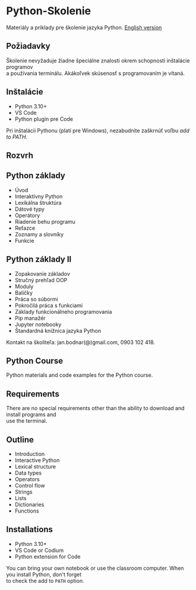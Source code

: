 # Python-Skolenie

Materiály a príklady pre školenie jazyka Python.   [English version](#python-course)

## Požiadavky

Školenie nevyžaduje žiadne špeciálne znalosti okrem schopnosti inštalácie programov  
a používania terminálu. Akákoľvek skúsenosť s programovaním je vítaná. 

## Inštalácie

- Python 3.10+
- VS Code 
- Python plugin pre Code

Pri inštalácii Pythonu (platí pre Windows), nezabudnite zaškrnúť voľbu *add to PATH*.

## Rozvrh

## Python základy

- Úvod
- Interaktívny Python
- Lexikálna štruktúra
- Dátové typy
- Operátory
- Riadenie behu programu
- Reťazce
- Zoznamy a slovníky
- Funkcie

## Python základy II

- Zopakovanie základov
- Stručný prehľad OOP
- Moduly
- Balíčky
- Práca so súbormi
- Pokročilá práca s funkciami
- Základy funkcionálneho programovania
- Pip manažér
- Jupyter notebooky
- Štandardná knižnica jazyka Python
  

Kontakt na školiteľa: jan.bodnar(@)gmail.com, 0903 102 418.




## Python Course

Python materials and code examples for the Python course.  

## Requirements 

There are no special requirements other than the ability to download and install programs and  
use the terminal.  

## Outline

- Introduction
- Interactive Python
- Lexical structure
- Data types
- Operators
- Control flow
- Strings
- Lists
- Dictionaries
- Functions

## Installations

- Python 3.10+
- VS Code or Codium
- Python extension for Code

You can bring your own notebook or use the classroom computer. When you install Python, don't forget  
to check the add to `PATH` option.  

